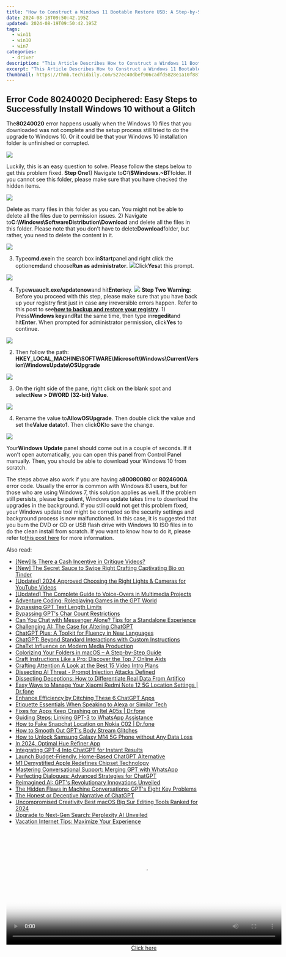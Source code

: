 ```yaml
---
title: "How to Construct a Windows 11 Bootable Restore USB: A Step-by-Step Guide"
date: 2024-08-18T09:50:42.195Z
updated: 2024-08-19T09:50:42.195Z
tags:
  - win11
  - win10
  - win7
categories:
  - driver
description: "This Article Describes How to Construct a Windows 11 Bootable Restore USB: A Step-by-Step Guide"
excerpt: "This Article Describes How to Construct a Windows 11 Bootable Restore USB: A Step-by-Step Guide"
thumbnail: https://thmb.techidaily.com/527ec40dbef906cadfd5828e1a10f887ec75fd463af4e51940397e62459c5f66.jpg
---
```


## Error Code 80240020 Deciphered: Easy Steps to Successfully Install Windows 10 without a Glitch

The**80240020** error happens usually when the Windows 10 files that you downloaded was not complete and the setup process still tried to do the upgrade to Windows 10\. Or it could be that your Windows 10 installation folder is unfinished or corrupted.

![](https://images.drivereasy.com/wp-content/uploads/2016/08/error-code-80240020.jpg)

Luckily, this is an easy question to solve. Please follow the steps below to get this problem fixed. **Step One**1) Navigate to**C:\\$Windows.\~BT**folder. If you cannot see this folder, please make sure that you have checked the hidden items.

![](https://images.drivereasy.com/wp-content/uploads/2016/08/windows-bt-600x427.jpg)

Delete as many files in this folder as you can. You might not be able to delete all the files due to permission issues. 2) Navigate to**C:\\Windows\\SoftwareDistribution\\Download** and delete all the files in this folder. Please note that you don’t have to delete**Download**folder, but rather, you need to delete the content in it.

![](https://images.drivereasy.com/wp-content/uploads/2016/08/softwaredistributiondownload.jpg)

3) Type**cmd.exe**in the search box in**Start**panel and right click the option**cmd**and choose**Run as administrator**. ![](https://images.drivereasy.com/wp-content/uploads/2016/08/run-as-administrator.jpg)Click**Yes**at this prompt.

![](https://images.drivereasy.com/wp-content/uploads/2016/08/uac-command-processor.jpg)

4) Type**wuauclt.exe/updatenow**and hit**Enter**key. ![](https://images.drivereasy.com/wp-content/uploads/2016/08/img_57b5394edbd33.png) **Step Two** **Warning**: Before you proceed with this step, please make sure that you have back up your registry first just in case any irreversible errors happen. Refer to this post to see[**how to backup and restore your registry**](https://tools.techidaily.com/drivereasy/download/). 1) Press**Windows key**and**R**at the same time, then type in**regedit**and hit**Enter**. When prompted for administrator permission, click**Yes** to continue.

![](https://images.drivereasy.com/wp-content/uploads/2016/10/regedit.png)

2) Then follow the path:   **HKEY\_LOCAL\_MACHINE\\SOFTWARE\\Microsoft\\Windows\\CurrentVersion\\WindowsUpdate\\OSUpgrade**

![](https://images.drivereasy.com/wp-content/uploads/2016/10/hkey_local_machinesoftwaremicrosoftwindowscurrentversionwindowsupdateosupgrade-600x394.jpg)

3) On the right side of the pane, right click on the blank spot and select**New > DWORD (32-bit) Value**.

![](https://images.drivereasy.com/wp-content/uploads/2016/10/new-dword-32-bit-value-600x396.jpg)

4) Rename the value to**AllowOSUpgrade**. Then double click the value and set the**Value data**to**1**. Then click**OK**to save the change.

![](https://images.drivereasy.com/wp-content/uploads/2016/10/img_58140207aba43-600x394.jpg)

 Your**Windows Update** panel should come out in a couple of seconds. If it won’t open automatically, you can open this panel from Control Panel manually. Then, you should be able to download your Windows 10 from scratch.

The steps above also work if you are having a**80080080** or **8024600A**  error code. Usually the error is common with Windows 8.1 users, but for those who are using Windows 7, this solution applies as well. If the problem still persists, please be patient, Windows update takes time to download the upgrades in the background. If you still could not get this problem fixed, your Windows update tool might be corrupted so the security settings and background process is now malfunctioned. In this case, it is suggested that you burn the DVD or CD or USB flash drive with Windows 10 ISO files in to do the clean install from scratch. If you want to know how to do it, please refer to[this post here](https://tools.techidaily.com/drivereasy/download/) for more information.

<ins class="adsbygoogle"
     style="display:block"
     data-ad-format="autorelaxed"
     data-ad-client="ca-pub-7571918770474297"
     data-ad-slot="1223367746"></ins>



<ins class="adsbygoogle"
     style="display:block"
     data-ad-client="ca-pub-7571918770474297"
     data-ad-slot="8358498916"
     data-ad-format="auto"
     data-full-width-responsive="true"></ins>

<span class="atpl-alsoreadstyle">Also read:</span>
<div><ul>
<li><a href="https://some-guidance.techidaily.com/new-is-there-a-cash-incentive-in-critique-videos/"><u>[New] Is There a Cash Incentive in Critique Videos?</u></a></li>
<li><a href="https://fox-http.techidaily.com/new-the-secret-sauce-to-swipe-right-crafting-captivating-bio-on-tinder/"><u>[New] The Secret Sauce to Swipe Right  Crafting Captivating Bio on Tinder</u></a></li>
<li><a href="https://facebook-record-videos.techidaily.com/updated-2024-approved-choosing-the-right-lights-and-cameras-for-youtube-videos/"><u>[Updated] 2024 Approved  Choosing the Right Lights & Cameras for YouTube Videos</u></a></li>
<li><a href="https://on-screen-recording.techidaily.com/updated-the-complete-guide-to-voice-overs-in-multimedia-projects/"><u>[Updated] The Complete Guide to Voice-Overs in Multimedia Projects</u></a></li>
<li><a href="https://tech-savvy.techidaily.com/adventure-coding-roleplaying-games-in-the-gpt-world/"><u>Adventure Coding: Roleplaying Games in the GPT World</u></a></li>
<li><a href="https://tech-savvy.techidaily.com/bypassing-gpt-text-length-limits/"><u>Bypassing GPT Text Length Limits</u></a></li>
<li><a href="https://tech-savvy.techidaily.com/bypassing-gpts-char-count-restrictions/"><u>Bypassing GPT's Char Count Restrictions</u></a></li>
<li><a href="https://technical-tips.techidaily.com/can-you-chat-with-messenger-alone-tips-for-a-standalone-experience/"><u>Can You Chat with Messenger Alone? Tips for a Standalone Experience</u></a></li>
<li><a href="https://tech-savvy.techidaily.com/challenging-ai-the-case-for-altering-chatgpt/"><u>Challenging AI: The Case for Altering ChatGPT</u></a></li>
<li><a href="https://tech-savvy.techidaily.com/chatgpt-plus-a-toolkit-for-fluency-in-new-languages/"><u>ChatGPT Plus: A Toolkit for Fluency in New Languages</u></a></li>
<li><a href="https://tech-savvy.techidaily.com/chatgpt-beyond-standard-interactions-with-custom-instructions/"><u>ChatGPT: Beyond Standard Interactions with Custom Instructions</u></a></li>
<li><a href="https://tech-savvy.techidaily.com/chatxt-influence-on-modern-media-production/"><u>ChaTxt Influence on Modern Media Production</u></a></li>
<li><a href="https://tech-savvy.techidaily.com/colorizing-your-folders-in-macos-a-step-by-step-guide/"><u>Colorizing Your Folders in macOS – A Step-by-Step Guide</u></a></li>
<li><a href="https://tech-savvy.techidaily.com/craft-instructions-like-a-pro-discover-the-top-7-online-aids/"><u>Craft Instructions Like a Pro: Discover the Top 7 Online Aids</u></a></li>
<li><a href="https://youtube-sure.techidaily.com/ing-attention-a-look-at-the-best-15-video-intro-plans/"><u>Crafting Attention  A Look at the Best 15 Video Intro Plans</u></a></li>
<li><a href="https://tech-savvy.techidaily.com/dissecting-ai-threat-prompt-injection-attacks-defined/"><u>Dissecting AI Threat - Prompt Injection Attacks Defined</u></a></li>
<li><a href="https://tech-savvy.techidaily.com/dissecting-deceptions-how-to-differentiate-real-data-from-artifico/"><u>Dissecting Deceptions: How to Differentiate Real Data From Artifico</u></a></li>
<li><a href="https://android-location.techidaily.com/easy-ways-to-manage-your-xiaomi-redmi-note-12-5g-location-settings-drfone-by-drfone-virtual/"><u>Easy Ways to Manage Your Xiaomi Redmi Note 12 5G Location Settings | Dr.fone</u></a></li>
<li><a href="https://tech-savvy.techidaily.com/enhance-efficiency-by-ditching-these-6-chatgpt-apps/"><u>Enhance Efficiency by Ditching These 6 ChatGPT Apps</u></a></li>
<li><a href="https://tech-savvy.techidaily.com/etiquette-essentials-when-speaking-to-alexa-or-similar-tech/"><u>Etiquette Essentials When Speaking to Alexa or Similar Tech</u></a></li>
<li><a href="https://howto.techidaily.com/fixes-for-apps-keep-crashing-on-itel-a05s-drfone-by-drfone-fix-android-problems-fix-android-problems/"><u>Fixes for Apps Keep Crashing on Itel A05s | Dr.fone</u></a></li>
<li><a href="https://tech-savvy.techidaily.com/guiding-steps-linking-gpt-3-to-whatsapp-assistance/"><u>Guiding Steps: Linking GPT-3 to WhatsApp Assistance</u></a></li>
<li><a href="https://location-social.techidaily.com/how-to-fake-snapchat-location-on-nokia-c02-drfone-by-drfone-virtual-android/"><u>How to Fake Snapchat Location on Nokia C02 | Dr.fone</u></a></li>
<li><a href="https://tech-savvy.techidaily.com/how-to-smooth-out-gpts-body-stream-glitches/"><u>How to Smooth Out GPT's Body Stream Glitches</u></a></li>
<li><a href="https://android-unlock.techidaily.com/how-to-unlock-samsung-galaxy-m14-5g-phone-without-any-data-loss-by-drfone-android/"><u>How to Unlock Samsung Galaxy M14 5G Phone without Any Data Loss</u></a></li>
<li><a href="https://extra-support.techidaily.com/in-2024-optimal-hue-refiner-app/"><u>In 2024, Optimal Hue Refiner App</u></a></li>
<li><a href="https://tech-savvy.techidaily.com/integrating-gpt-4-into-chatgpt-for-instant-results/"><u>Integrating GPT-4 Into ChatGPT for Instant Results</u></a></li>
<li><a href="https://tech-savvy.techidaily.com/launch-budget-friendly-home-based-chatgpt-alternative/"><u>Launch Budget-Friendly, Home-Based ChatGPT Alternative</u></a></li>
<li><a href="https://extra-information.techidaily.com/m1-demystified-apple-redefines-chipset-technology/"><u>M1 Demystified  Apple Redefines Chipset Technology</u></a></li>
<li><a href="https://tech-savvy.techidaily.com/mastering-conversational-support-merging-gpt-with-whatsapp/"><u>Mastering Conversational Support: Merging GPT with WhatsApp</u></a></li>
<li><a href="https://tech-savvy.techidaily.com/perfecting-dialogues-advanced-strategies-for-chatgpt/"><u>Perfecting Dialogues: Advanced Strategies for ChatGPT</u></a></li>
<li><a href="https://tech-savvy.techidaily.com/reimagined-ai-gpts-revolutionary-innovations-unveiled/"><u>Reimagined AI: GPT's Revolutionary Innovations Unveiled</u></a></li>
<li><a href="https://tech-savvy.techidaily.com/the-hidden-flaws-in-machine-conversations-gpts-eight-key-problems/"><u>The Hidden Flaws in Machine Conversations: GPT's Eight Key Problems</u></a></li>
<li><a href="https://tech-savvy.techidaily.com/the-honest-or-deceptive-narrative-of-chatgpt/"><u>The Honest or Deceptive Narrative of ChatGPT</u></a></li>
<li><a href="https://some-approaches.techidaily.com/uncompromised-creativity-best-macos-big-sur-editing-tools-ranked-for-2024/"><u>Uncompromised Creativity  Best macOS Big Sur Editing Tools Ranked for 2024</u></a></li>
<li><a href="https://tech-savvy.techidaily.com/upgrade-to-next-gen-search-perplexity-ai-unveiled/"><u>Upgrade to Next-Gen Search: Perplexity AI Unveiled</u></a></li>
<li><a href="https://tech-savvy.techidaily.com/vacation-internet-tips-maximize-your-experience/"><u>Vacation Internet Tips: Maximize Your Experience</u></a></li>
</ul></div>

<!-- affiliate ads begin -->
<span id="1993650">
					<video width="720" height="300" style="cursor:pointer"
           poster="//a.impactradius-go.com/display-clicktoplayimage/1993650.jpeg"
           onclick="if(!this.playClicked){this.play();this.setAttribute('controls',true);this.playClicked=true;}">
	   <source src="//a.impactradius-go.com/display-ad/22993-1993650">
	   <img src="//a.impactradius-go.com/display-clicktoplayimage/1993650.jpeg" style="border: none; height: 100%; width: 100%; object-fit: contain">
	</video>
	<div style="width:720px;text-align:center"><a href="javascript:window.open(decodeURIComponent('https%3A%2F%2Fhomestyler.sjv.io%2Fc%2F5597632%2F1993650%2F22993'), '_blank');void(0);">Click here</a></div>
</span>
<img height="0" width="0" src="https://imp.pxf.io/i/5597632/1993650/22993" style="position:absolute;visibility:hidden;" border="0" />
<!-- affiliate ads end -->